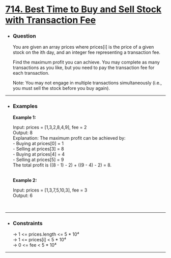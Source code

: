 <a href="https://leetcode.com/problems/best-time-to-buy-and-sell-stock-with-transaction-fee/"><h1>714. Best Time to Buy and Sell Stock with Transaction Fee</h1></a>

- <h3>Question</h3>
    You are given an array prices where prices[i] is the price of a given stock on the ith day, and an integer fee representing a transaction fee.

    Find the maximum profit you can achieve. You may complete as many transactions as you like, but you need to pay the transaction fee for each transaction.

    Note: You may not engage in multiple transactions simultaneously (i.e., you must sell the stock before you buy again).
<hr>

- <h3>Examples</h3>
    <div>
    <b>Example 1:</b>

    Input: prices = [1,3,2,8,4,9], fee = 2<br>
    Output: 8<br>
    Explanation: The maximum profit can be achieved by:<br>
                - Buying at prices[0] = 1<br>
                - Selling at prices[3] = 8<br>
                - Buying at prices[4] = 4<br>
                - Selling at prices[5] = 9<br>
                The total profit is ((8 - 1) - 2) + ((9 - 4) - 2) = 8.
    </div>
    <br>
    <div>
    <b>Example 2:</b>

    Input: prices = [1,3,7,5,10,3], fee = 3<br>
    Output: 6
    </div>
    <br>
<hr>

- <h3>Constraints</h3>
    → 1 <= prices.length <= 5 * 10⁴<br>
    → 1 <= prices[i] < 5 * 10⁴<br>
    → 0 <= fee < 5 * 10⁴ <br>
<hr>


